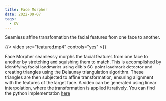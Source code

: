 ```yaml
---
title: Face Morpher
date: 2022-09-07
tags:
  - CV
---
```


Seamless affine transformation the facial features from one face to another.

<!--more-->
{{< video src="featured.mp4" controls="yes" >}}

Face Morpher seamlessly morphs the facial features from one face to another by stretching and squishing them to match. This is accomplished by identifying facial landmarks using dlib's 68-point landmark detector and creating triangles using the Delaunay triangulation algorithm. These triangles are then subjected to affine transformation, ensuring alignment with the features of the target face. A video can be generated using linear interpolation, where the transformation is applied iteratively. You can find the python implementation [here](https://github.com/mejhana/SurfaceRegistration/blob/main/icp_derivation.pdf)







